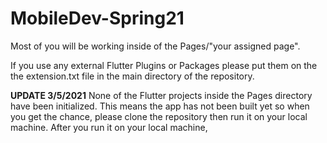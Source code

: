 # MobileDev-Spring21

Most of you will be working inside of the Pages/"your assigned page".

If you use any external Flutter Plugins or Packages please put them on the the extension.txt file in the main directory of the repository.

**UPDATE 3/5/2021**
None of the Flutter projects inside the Pages directory have been initialized. This means the app has not been built yet so when you get the chance, please clone the repository then run it on your local machine. After you run it on your local machine, 
